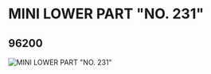 # MINI LOWER PART "NO. 231"
## 96200
![MINI LOWER PART "NO. 231"](https://lc-www-live-s.legocdn.com/media/bricks/5/2/4624618.jpg)